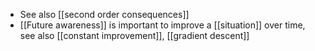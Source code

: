- See also [[second order consequences]]
- [[Future awareness]] is important to improve a [[situation]] over time, see also [[constant improvement]], [[gradient descent]]